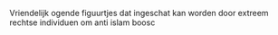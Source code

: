 Vriendelijk ogende figuurtjes dat ingeschat kan worden door extreem rechtse individuen om anti islam boosc